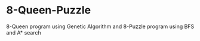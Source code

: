 # 8-Queen-Puzzle
8-Queen program using Genetic Algorithm and 8-Puzzle program using BFS and A* search
